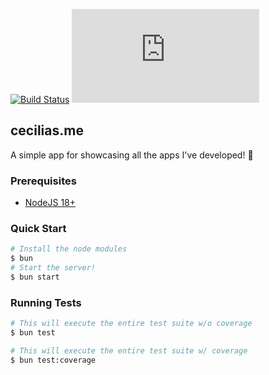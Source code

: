 [![Build Status](https://img.shields.io/github/actions/workflow/status/cecilia-sanare/cecilias.me/ci.yml?branch=main)](https://github.com/cecilia-sanare/cecilias.me/actions/workflows/ci.yml?query=branch%3Amain)
[![Coveralls](https://img.shields.io/coveralls/github/cecilia-sanare/cecilias.me)](https://coveralls.io/github/cecilia-sanare/cecilias.me)

## cecilias.me

A simple app for showcasing all the apps I've developed! :tada:

### Prerequisites

- [NodeJS 18+](https://nodejs.org/en)

### Quick Start

```sh
# Install the node modules
$ bun
# Start the server!
$ bun start
```

### Running Tests

```sh
# This will execute the entire test suite w/o coverage
$ bun test

# This will execute the entire test suite w/ coverage
$ bun test:coverage
```
